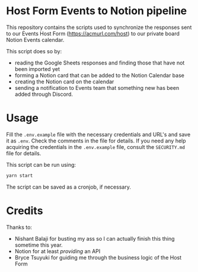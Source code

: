 # Host Form Events to Notion pipeline

This repository contains the scripts used to synchronize the responses sent to
our Events Host Form (https://acmurl.com/host) to our private board Notion
Events calendar.

This script does so by:
- reading the Google Sheets responses and finding those that have not been
  imported yet
- forming a Notion card that can be added to the Notion Calendar base
- creating the Notion card on the calendar
- sending a notification to Events team that something new has been added
  through Discord.

# Usage

Fill the `.env.example` file with the necessary credentials and URL's and save it
as `.env`. Check the comments in the file for details. If you need any help
acquiring the credentials in the `.env.example` file, consult the `SECURITY.md`
file for details.

This script can be run using:
```sh
yarn start
```

The script can be saved as a cronjob, if necessary.

# Credits

Thanks to:
- Nishant Balaji for busting my ass so I can actually finish this thing
  sometime this year.
- Notion for at least _providing_ an API
- Bryce Tsuyuki for guiding me through the business logic of the Host Form